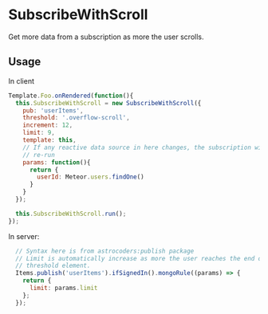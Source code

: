 SubscribeWithScroll
===================

Get more data from a subscription as more the user scrolls.

## Usage

In client
```js
Template.Foo.onRendered(function(){
  this.SubscribeWithScroll = new SubscribeWithScroll({
    pub: 'userItems',
    threshold: '.overflow-scroll',
    increment: 12,
    limit: 9,
    template: this,
    // If any reactive data source in here changes, the subscription will
    // re-run
    params: function(){
      return {
        userId: Meteor.users.findOne()
      }
    }
  });

  this.SubscribeWithScroll.run();
});
```
In server:
```js
  // Syntax here is from astrocoders:publish package
  // Limit is automatically increase as more the user reaches the end of the
  // threshold element.
  Items.publish('userItems').ifSignedIn().mongoRule((params) => {
    return {
      limit: params.limit
    };
  });
```
